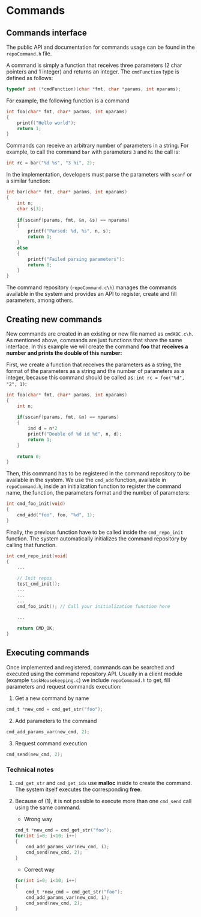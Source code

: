 # Commands

## Commands interface

The public API and documentation for commands usage can be found in the 
`repoCommand.h` file. 

A command is simply a function that receives three parameters (2 char pointers 
and 1 integer) and returns an integer. The `cmdFunction` type is defined
as follows:

```c
typedef int (*cmdFunction)(char *fmt, char *params, int nparams);
```

For example, the following function is a command

```c
int foo(char* fmt, char* params, int nparams)
{
    printf("Hello world");
    return 1;
}
```

Commands can receive an arbitrary number of parameters in a string. For example, 
to call the command `bar` with parameters `3` and `hi` the call is:

```c
int rc = bar("%d %s", "3 hi", 2); 
```

In the implementation, developers must parse the parameters with `scanf` or a 
similar function:

```c
int bar(char* fmt, char* params, int nparams)
{
    int n;
    char s[3];
    
    if(sscanf(params, fmt, &n, &s) == nparams)
    {
        printf("Parsed: %d, %s", n, s);
        return 1;
    }
    else
    {
        printf("Failed parsing parameters"):
        return 0;
    }
}
``` 

The command repository (`repoCommand.c\h`) manages the commands available in
the system and provides an API to register, create and fill parameters, among
others. 

## Creating new commands

New commands are created in an existing or new file named as `cmdABC.c\h`. As
mentioned above, commands are just functions that share the same interface. In 
this example we will create the command **foo** that **receives a number and 
prints the double of this number:**

First, we create a function that receives the parameters as a string, the format
of the parameters as a string and the number of parameters as a integer, because
this command should be called as: `int rc = foo("%d", "2", 1)`:

```c
int foo(char* fmt, char* params, int nparams)
{
    int n;
    
    if(sscanf(params, fmt, &n) == nparams)
    {
        ind d = n*2
        printf("Double of %d id %d", n, d);
        return 1;
    }
    
    return 0;
}
```

Then, this command has to be registered in the command repository to be available
in the system. We use the `cmd_add` function, available in `repoCommand.h`,
inside an initialization function to register the command name, the function,
the parameters format and the number of parameters:

```c
int cmd_foo_init(void)
{
    cmd_add("foo", foo, "%d", 1);
}
```

Finally, the previous function have to be called inside the `cmd_repo_init`
function. The system automatically initializes the command repository by calling
that function.

```c
int cmd_repo_init(void)
{
    ...
    
    // Init repos
    test_cmd_init();
    ...
    ...
    ...
    cmd_foo_init(); // Call your initialization function here

    ...
    
    return CMD_OK;
}
```

## Executing commands

Once implemented and registered, commands can be searched and executed using
the command repository API. Usually in a client module (example 
`taskHousekeeping.c`) we include `repoCommand.h` to get, fill parameters and
request commands execution:

1. Get a new command by name
```c
cmd_t *new_cmd = cmd_get_str("foo");
```

2. Add parameters to the command
```c
cmd_add_params_var(new_cmd, 2);
```

3. Request command execution
```c
cmd_send(new_cmd, 2);
```

### Technical notes
1. `cmd_get_str` and `cmd_get_idx` use **malloc** inside to create the command.
The system itself executes the corresponding **free**.
2. Because of (1), it is not possible to execute more than one `cmd_send` call 
using the same command.

    - Wrong way
    ```c
    cmd_t *new_cmd = cmd_get_str("foo");
    for(int i=0; i<10; i++)
    {
        cmd_add_params_var(new_cmd, i);
        cmd_send(new_cmd, 2);
    }
    ```
    
    - Correct way
    ```c
    for(int i=0; i<10; i++)
    {
        cmd_t *new_cmd = cmd_get_str("foo");
        cmd_add_params_var(new_cmd, i);
        cmd_send(new_cmd, 2);
    }
    ```
